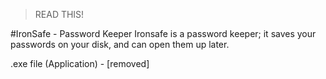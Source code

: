 >READ THIS!

#IronSafe - Password Keeper
Ironsafe is a password keeper; it saves your passwords on your disk, and can open them up later.

.exe file (Application) - [removed]
